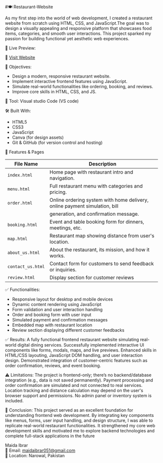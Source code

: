 #🍽️ Restaurant-Website

As my first step into the world of web development, I created a restaurant website from scratch using HTML, CSS, and JavaScript.The goal was to design a visually appealing and responsive platform that showcases food items, categories, and smooth user interactions. This project sparked my passion for building functional yet aesthetic web experiences.


 🚀 Live Preview:

🔗 [Visit Website]( https://github.com/maidaibrar/Restaurant-System )



 🎯 Objectives:

- Design a modern, responsive restaurant website.
- Implement interactive frontend features using JavaScript.
- Simulate real-world functionalities like ordering, booking, and reviews.
- Improve core skills in HTML, CSS, and JS.


 📌 Tool:
Visual studio Code  (VS code)

 🛠️ Built With:

- HTML5  
- CSS3  
- JavaScript  
- Canva (for design assets)  
- Git & GitHub (for version control and hosting)


 🧩 Features & Pages


| File Name           | Description                                                                 |
|---------------------|-----------------------------------------------------------------------------|
| `index.html`        | Home page with restaurant intro and navigation.                             |
| `menu.html`         | Full restaurant menu with categories and pricing.                           |
| `order.html`        | Online ordering system with home delivery, online payment simulation, bill  |
|                     |  generation, and confirmation message.                                      |
| `booking.html`      | Event and table booking form for dinners, meetings, etc.                    |
| `map.html`          | Restaurant map showing distance from user's location.                       |
| `about_us.html`     | About the restaurant, its mission, and how it works.                        |
| `contact_us.html`   | Contact form for customers to send feedback or inquiries.                   |
| `review.html`       | Display section for customer reviews                                        |



 ✅ Functionalities:

- Responsive layout for desktop and mobile devices  
- Dynamic content rendering using JavaScript  
- Form validation and user interaction handling  
- Order and booking form with user input  
- Simulated payment and confirmation messages  
- Embedded map with restaurant location  
- Review section displaying different customer feedbacks


✅ Results:
A fully functional frontend restaurant website simulating real-world digital dining services.
Successfully implemented interactive UI components like forms, modals, maps, and live previews.
Enhanced skills in HTML/CSS layouting, JavaScript DOM handling, and user interaction design.
Demonstrated integration of customer-centric features such as order confirmation, reviews, and event booking.


⚠️ Limitations:
The project is frontend-only; there’s no backend/database integration (e.g., data is not saved permanently).
Payment processing and order confirmation are simulated and not connected to real services.
Location tracking and distance calculation may depend on the user's browser support and permissions.
No admin panel or inventory system is included.


📝 Conclusion:
This project served as an excellent foundation for understanding frontend web development. By integrating key components like menus, forms, user input handling, and design structure, I was able to replicate real-world restaurant functionalities. It strengthened my core web development skills and motivated me to explore backend technologies and complete full-stack applications in the future


 Maida Ibrar  
📧 Email: maidaibrar051@gmail.com  
📍 Location: Narowal, Pakistan


